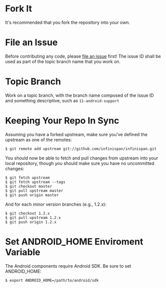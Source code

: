 <!--                                                                                                                                  
 Copyright 2013 Ray Tsang
 
 Licensed under the Apache License, Version 2.0 (the "License");
 you may not use this file except in compliance with the License.
 You may obtain a copy of the License at
 
 http://www.apache.org/licenses/LICENSE-2.0
 
 Unless required by applicable law or agreed to in writing, software
 distributed under the License is distributed on an "AS IS" BASIS,
 WITHOUT WARRANTIES OR CONDITIONS OF ANY KIND, either express or implied.
 See the License for the specific language governing permissions and
 limitations under the License.
 -->

Fork It
=======
It's recommended that you fork the repository into your own.

File an Issue
=============
Before contributing any code, please [file an issue](https://github.com/jdeferred/jdeferred/issues) first!
The issue ID shall be used as part of the topic branch name that you work on.

Topic Branch
============
Work on a topic branch, with the branch name composed of the Issue ID and something descriptive, such as `11-android-support`

Keeping Your Repo In Sync
=========================

Assuming you have a forked upstream, make sure you've defined the upstream as one of the remotes:

    $ git remote add upstream git://github.com/infinispan/infinispan.git

You should now be able to fetch and pull changes from upstream into your local repository, though you should make sure you have no uncommitted changes:

    $ git fetch upstream
    $ git fetch upstream --tags
    $ git checkout master
    $ git pull upstream master
    $ git push origin master

And for each minor version branches (e.g., 1.2.x):

    $ git checkout 1.2.x
    $ git pull upstream 1.2.x
    $ git push origin 1.2.x

Set ANDROID_HOME Enviroment Variable
====================================
The Android components require Android SDK. Be sure to set ANDROID_HOME:

    $ export ANDROID_HOME=/path/to/android/sdk

